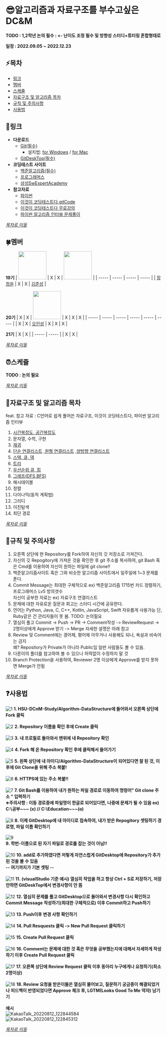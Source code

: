 # :sunglasses:알고리즘과 자료구조를 부수고싶은 DC&amp;M 

<B>TODO : 1,2학년 논의 필수 : <- 난이도 조정 필수 및 방향성 스터디+튜터링 혼합형태로</B>
<br>

<B> 일정 : 2022.09.05 ~ 2022.12.23 </B><br>

## :zap:목차
* [링크](#iphone링크)
* [멤버](#four_leaf_clover멤버)
* [스케쥴](#alarm_clock스케쥴)
* [자료구조 및 알고리즘 목차](#book자료구조-및-알고리즘-목차)
* [규칙 및 주의사항](#muscle규칙-및-주의사항)
* [사용법](#question사용법)

## :iphone:링크
* <B>다운로드</B>
  + <a href = "https://git-scm.com/download/win">Git(필수)</a>
    - 설치법: [for Windows](https://github.com/HSU-DCnM-Study/Algorithm-DataStructure/blob/main/resource/git설치법/git설치법%20for%20Windows.pdf) / [for Mac](https://github.com/HSU-DCnM-Study/Algorithm-DataStructure/blob/main/resource/git설치법/git설치법%20for%20Mac.pdf)
  + <a href = "https://desktop.github.com">GitDeskTop(필수)</a>
* <b>코딩테스트 사이트</b>
  + <a href = "https://www.acmicpc.net">백준알고리즘(필수)</a><br>
  + <a href = "https://school.programmers.co.kr/learn/challenges">프로그래머스</a><br>
  + <a href = "https://swexpertacademy.com/main/main.do">삼성SwExpertAcademy</a><br>
* <b>참고자료</b>
  + <a href = "https://wikidocs.net/book/1">파이썬</a><br>
  + <a href = "https://github.com/ndb796/python-for-coding-test">이것이 코딩테스트다.gitCode</a><br>
  + <a href = "https://www.youtube.com/watch?v=m-9pAwq1o3w&list=PLRx0vPvlEmdAghTr5mXQxGpHjWqSz0dgC">이것이 코딩테스트다 무료강의</a><br>
  + <a href = "https://github.com/onlybooks/algorithm-interview">파이썬 알고리즘 인터뷰 문제풀이</a><br>

_[목차로 이동](#zap목차)_

## :four_leaf_clover:멤버
**19기**
| <a href="https://github.com/jeinie"><img src="https://avatars.githubusercontent.com/u/68533847?v=4" width="90" height="90"></a> | X | X | <a href="https://github.com/newJunsung"><img src="https://avatars.githubusercontent.com/u/107932188?v=4" width="90" height="90"></a> |
| ----- | ----- | ----- | ----- |
| [장정윤](https://github.com/jeinie) | X | X | [김준성](https://github.com/newJunsung) |

**20기**
| X | X | <a href="https://github.com/ois0886"><img src="https://avatars.githubusercontent.com/u/58154638?v=4" width="90" height="90"></a> | X | X | X |
| ----- | ----- | ----- | ----- | ----- | ----- |
| X | X | [오인성](https://github.com/ois0886) | X | X | X |

**21기**
| X | X |
| ----- | ----- |
| X | X |

_[목차로 이동](#zap목차)_

## :alarm_clock:스케쥴
<B>TODO : 논의 필요</B>

_[목차로 이동](#zap목차)_

## :book:자료구조 및 알고리즘 목차
feat. 참고 자료 : C언어로 쉽게 풀어쓴 자료구조, 이것이 코딩테스트다, 파이썬 알고리즘 인터뷰
1. <a href= "https://velog.io/@cha-suyeon/Algorithm-%EC%8B%9C%EA%B0%84-%EB%B3%B5%EC%9E%A1%EB%8F%84-%EA%B3%B5%EA%B0%84-%EB%B3%B5%EC%9E%A1%EB%8F%84">시간복잡도, 공간복잡도</a><br>
2. 문자열, 수학, 구현
3. <a href = "https://www.secmem.org/blog/2021/07/09/recursion/">재귀</a><br>
4. <a href = "https://yjg-lab.tistory.com/118">단순 연결리스트</a> ,<a href = "https://yjg-lab.tistory.com/120?category=932096">원형 연결리스트</a> ,<a href = "https://yjg-lab.tistory.com/122?category=932096">양방향 연결리스트</a><br>
5. <a href = "https://velog.io/@falling_star3/%EC%9E%90%EB%A3%8C%EA%B5%AC%EC%A1%B0-%EC%8A%A4%ED%83%9DStack%ED%81%90Queue%EB%8D%B1Deque"> 스택, 큐, 덱 </a><br>
6. <a href = "https://gmlwjd9405.github.io/2018/08/12/data-structure-tree.html">트리</a><br>
7. <a href = "https://suyeon96.tistory.com/31">우선순위 큐, 힙</a><br>
8. <a href = "https://gmlwjd9405.github.io/2018/08/13/data-structure-graph.html">그래프(DFS,BFS)</a><br>
9. 해시테이블
10. 정렬
11. 다이나믹(동적 계획법)
12. 그리디
13. 이진탐색
14. 최단 경로

_[목차로 이동](#zap목차)_

## :muscle:규칙 및 주의사항
1. 오른쪽 상단에 현 Repository를 Fork하여 자신의 깃 저장소로 가져간다.
2. 자신의 깃 Repogitory에 가져온 것을 확인한 후 git 주소를 복사하여, git Bash 혹은 Cmd를 이용하여 자신이 원하는 파일에 git clone!!
3. 백준알고리즘사이트 혹은 그와 비슷한 알고리즘 사이트에서 일주일에 1~3 문제를 푼다. <br>
4. Commit Message는 최대한 구체적으로 ex) 백준알고리즘 1715번 카드 정렬하기, 프로그래머스 Lv5 방의갯수 <br>
자신이 공부한 자료는 ex) 자료구조 연결리스트
5. 문제에 대한 자유로운 질문과 회고는 스터디 시간에 공유한다.
6. 언어는 Python, Java, C, C++, Kotlin, JavaScript, Swift 자유롭게 사용가능 단, Ruby같은 건 관리자들이 못 봄. TODO: 논의필요
7. 열심히 풀고 Commit -> Push -> PR -> Comment작성 -> ReviewRequest -> 2명이상에게 Approve 받기 -> Merge
자세한 설명은 아래 참고
8. Review 및 Comment에는 경어체, 평어체 아무거나 사용해도 되나, 욕설과 비속어는 금지<br>
왜? Repository가 Private가 아니라 Public임 일반 사람들도 볼 수 있음.
9. 다른이의 폴더를 참고하여 볼 수 있으나 허락없이 수정하지 말 것
10. Branch Protection을 사용하여, Reviewer 2명 이상에게 Approve를 받지 못하면 Merge가 안됨

_[목차로 이동](#zap목차)_

## :question:사용법
![1](https://user-images.githubusercontent.com/58154638/184289798-73195cb5-3d9d-4fdb-a5f2-dc6e87120063.jpg)
<B>1. HSU-DCnM-Study/Algorithm-DataStructure에 들어와서 오른쪽 상단에 Fork 클릭 </B><br>
<br>
![2](https://user-images.githubusercontent.com/58154638/184289805-4a2c034b-f3da-4643-98b2-21a478d9db5f.jpg)
<B>2. Repository 이름을 확인 후에 Create 클릭 </B><br>
<br>
![3](https://user-images.githubusercontent.com/58154638/184289810-943047c5-8446-4a54-8270-7cb45920c2a9.jpg)
<B>3. 내 프로필로 돌아와서 맨위에 내 Repository 확인 </B><br>
<br>
![4](https://user-images.githubusercontent.com/58154638/184289815-c0f488bf-c57d-438b-a2e4-7952d180bada.jpg)
<B>4. Fork 해 온 Repository 확인 후에 클릭해서 들어가기 </B><br>
<br>
![5](https://user-images.githubusercontent.com/58154638/184289824-dd7a1971-ebc7-4e7d-b3f6-b4e5cf0588c6.jpg)
<B>5. 왼쪽 상단에 내 아이디/Algorithm-DataStructure이 되어있다면 잘 된 것, 이후에 Git Clone을 위해 주소 복붙!</B><br>
<br>
![6](https://user-images.githubusercontent.com/58154638/184289830-31edab43-a931-4585-84ee-7465e53799af.jpg)
<B>6. HTTPS에 있는 주소 복붙!! </B><br>
<br>
![7](https://user-images.githubusercontent.com/58154638/184289835-6b2c2068-2549-4f29-a618-d9987ff4e712.jpg)
<B>7. Git Bash를 이용하여 내가 원하는 파일 경로로 이동하여 명렁어" Git clone 주소 " 입력하기 </B><br>
<B> ※주의사항 : 이동 경로중에 파일명이 한글로 되어있다면, 나중에 문제가 될 수 있음 ex) C:\공부\~~~ (x) // C:\Education\~~~(o)</B><br>
<br>
![8](https://user-images.githubusercontent.com/58154638/184289840-95af4127-815f-40d0-bcfb-d35a5c62d58b.jpg)
<B>8. 이제 GitDesktop에 내 아이디로 접속하여, 내가 받은 Repogitory 셋팅하기 경로명, 파일 이름 확인하기 </B><br>
<br>
![9](https://user-images.githubusercontent.com/58154638/184289845-abf7a689-6837-4db8-84bf-b3875c349388.jpg) <br>
<B>9. 학번-이름으로 된 자기 파일로 경로를 잡는 것이 아님!! </B><br>
<br>
![10](https://user-images.githubusercontent.com/58154638/184289847-05f05c68-e33b-4c5c-ae03-e0dd8a248ba1.jpg)
<B>10. add로 추가하였다면 저렇게 자연스럽게 GitDesktop에 Repository가 추가 된 것을 볼 수 있음</B><br>
<B> -- 여기까지가 기본 셋팅 -- </B><br>
<br>
![11](https://user-images.githubusercontent.com/58154638/184289849-a1c8d940-418f-4803-8390-fd60dac97ca0.jpg)
<B>11. (visualStudio 기준 예시) 열심히 작업을 하고 항상 Ctrl + S로 저장하기, 저장안하면 GitDeskTop에서 변경사항이 안 뜸 </B><br>
<br>
![12](https://user-images.githubusercontent.com/58154638/184289854-a786a8f5-10d3-4037-b324-ebc3c4141593.jpg)
<B>12. 열심히 문제를 풀고 GitDesktop으로 돌아와서 변경사항 다시 확인하고 Commit Message 작성하기(최대한 구체적으로) 이후 Commit하고 Push하기 </B><br>
<br>
![13](https://user-images.githubusercontent.com/58154638/184289859-d30c3c63-b3dc-4546-9251-22b7acd10ec8.jpg)
<B>13. Push이후 변경 사항 확인하기 </B><br>
<br>
![14](https://user-images.githubusercontent.com/58154638/184289863-16d75eb3-21a4-4f63-b31a-3e55caf63218.jpg)
<B>14. Pull Resquests 클릭 -> New Pull Request 클릭하기 </B><br>
<br>
![15](https://user-images.githubusercontent.com/58154638/184289869-beb2baac-5ad5-40a0-9aef-0de6bdd4a36d.jpg)
<B>15. Create Pull Request 클릭 </B><br>
<br>
![16](https://user-images.githubusercontent.com/58154638/184289875-6c4b6c79-4bca-4933-8b38-9dfd0478a798.jpg)
<B>16. Comment는 문제에 대한 것 혹은 무엇을 공부했는지에 대해서 자세하게 작성하기 이후 Create Pull Request 클릭 </B><br>
<br>
![17](https://user-images.githubusercontent.com/58154638/184289878-73dfa293-0f52-49e1-afd6-af2d50c70bfc.jpg)
<B>17. 오른쪽 상단에 Review Request 클릭 이후 동아리 누구에게나 요청하기(최소2명이상) </B><br>
<br>
![18](https://user-images.githubusercontent.com/58154638/184289882-d36a07c3-288c-4cb0-bef2-9140c5fac55a.jpg)
<B>18. Review 요청을 받은이들은 열심히 물어보고, 질문하기 궁금증이 해결되었거나 피드백이 반영되었다면 Approve 체크 후, LGTM(Looks Good To Me 약자) 남기기 </B><br>
<br>
<B> 예시 </B><br>
![KakaoTalk_20220812_122844584](https://user-images.githubusercontent.com/58154638/184292627-3a8dc649-61ef-438e-81b8-90bbcba27ad1.jpg) <br>
![KakaoTalk_20220812_122845312](https://user-images.githubusercontent.com/58154638/184292635-396704b7-f742-4470-91d8-3edff46bfbe4.jpg) <br>

_[목차로 이동](#zap목차)_

